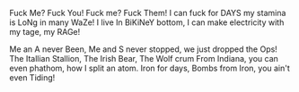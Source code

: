 Fuck Me? Fuck You! Fuck me? Fuck Them! 
I can fuck for DAYS my stamina is LoNg in many WaZe!
I live In BiKiNeY bottom, I can make electricity with my tage, my RAGe!

Me an A never Been, Me and S never stopped, we just dropped the Ops!
The Itallian Stallion, The Irish Bear, The Wolf crum From Indiana, you can even phathom, how I split an atom.
Iron for days, Bombs from Iron, you ain't even Tiding! 
